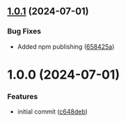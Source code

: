 ## [1.0.1](https://github.com/jwtwallet/jwtwallet-nestjs/compare/v1.0.0...v1.0.1) (2024-07-01)


### Bug Fixes

* Added npm publishing ([658425a](https://github.com/jwtwallet/jwtwallet-nestjs/commit/658425a6fffa42020a377b93bcd8847d8f8dbeb2))

# 1.0.0 (2024-07-01)


### Features

* initial commit ([c648deb](https://github.com/jwtwallet/jwtwallet-nestjs/commit/c648debd2c2fa8379b00973a886b72f7f37f7c61))
